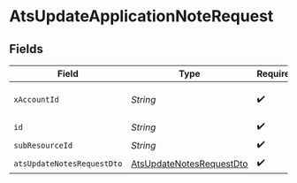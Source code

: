 # AtsUpdateApplicationNoteRequest


## Fields

| Field                                                                           | Type                                                                            | Required                                                                        | Description                                                                     |
| ------------------------------------------------------------------------------- | ------------------------------------------------------------------------------- | ------------------------------------------------------------------------------- | ------------------------------------------------------------------------------- |
| `xAccountId`                                                                    | *String*                                                                        | :heavy_check_mark:                                                              | The account identifier                                                          |
| `id`                                                                            | *String*                                                                        | :heavy_check_mark:                                                              | N/A                                                                             |
| `subResourceId`                                                                 | *String*                                                                        | :heavy_check_mark:                                                              | N/A                                                                             |
| `atsUpdateNotesRequestDto`                                                      | [AtsUpdateNotesRequestDto](../../models/components/AtsUpdateNotesRequestDto.md) | :heavy_check_mark:                                                              | N/A                                                                             |